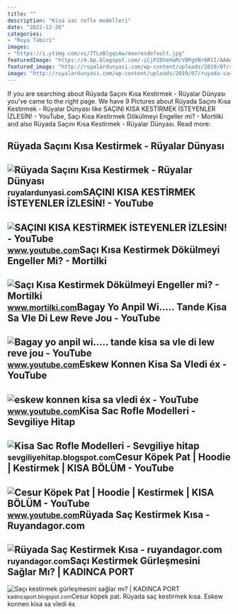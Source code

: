 ```yaml
---
title: ""
description: "Kisa sac rofle modelleri"
date: "2022-12-26"
categories:
- "Ruya Tabiri"
images:
- "https://i.ytimg.com/vi/7TLoBlgqcAw/maxresdefault.jpg"
featuredImage: "https://4.bp.blogspot.com/-iCjP2DVeHaM/V8PgVNr6RlI/AAAAAAAA010/1z0JNlh3W4gd_R_bqCuIuWeMhLNnT2sSwCLcB/s1600/Sa%25C3%25A7%25C4%25B1%2Bkestirmek%2Bg%25C3%25BCrle%25C5%259Fmesini%2Bsa%25C4%259Flamaz.jpg"
featured_image: "http://ruyalardunyasi.com/wp-content/uploads/2019/07/ruyada-sacini-kisa-kestirmek-768x432.jpg"
image: "http://ruyalardunyasi.com/wp-content/uploads/2019/07/ruyada-sacini-kisa-kestirmek-768x432.jpg"
---
```


If you are searching about Rüyada Saçını Kısa Kestirmek - Rüyalar Dünyası you've came to the right page. We have 9 Pictures about Rüyada Saçını Kısa Kestirmek - Rüyalar Dünyası like SAÇINI KISA KESTİRMEK İSTEYENLER İZLESİN! - YouTube, Saçı Kısa Kestirmek Dökülmeyi Engeller mi? - Mortilki and also Rüyada Saçını Kısa Kestirmek - Rüyalar Dünyası. Read more:

Rüyada Saçını Kısa Kestirmek - Rüyalar Dünyası
----------------------------------------------

 ![Rüyada Saçını Kısa Kestirmek - Rüyalar Dünyası](http://ruyalardunyasi.com/wp-content/uploads/2019/07/ruyada-sacini-kisa-kestirmek-768x432.jpg) <small>ruyalardunyasi.com</small>SAÇINI KISA KESTİRMEK İSTEYENLER İZLESİN! - YouTube
---------------------------------------------------

 ![SAÇINI KISA KESTİRMEK İSTEYENLER İZLESİN! - YouTube](https://i.ytimg.com/vi/Ks92ZA_Buss/maxresdefault.jpg) <small>www.youtube.com</small>Saçı Kısa Kestirmek Dökülmeyi Engeller Mi? - Mortilki
-----------------------------------------------------

 ![Saçı Kısa Kestirmek Dökülmeyi Engeller mi? - Mortilki](https://www.mortilki.com/wp-content/uploads/2022/03/saci-kisa-kestirmek-dokulmeyi-onler-mi.jpg) <small>www.mortilki.com</small>Bagay Yo Anpil Wi..... Tande Kisa Sa Vle Di Lew Reve Jou - YouTube
------------------------------------------------------------------

 ![Bagay yo anpil wi..... tande kisa sa vle di lew reve jou - YouTube](https://i.ytimg.com/vi/95iI-YDp6aE/maxresdefault.jpg) <small>www.youtube.com</small>Eskew Konnen Kisa Sa Vledi éx - YouTube
---------------------------------------

 ![eskew konnen kisa sa vledi éx - YouTube](https://i.ytimg.com/vi/7TLoBlgqcAw/maxresdefault.jpg) <small>www.youtube.com</small>Kisa Sac Rofle Modelleri - Sevgiliye Hitap
------------------------------------------

 ![Kisa Sac Rofle Modelleri - Sevgiliye hitap](https://i2.wp.com/www.neoldu.com/d/other/kadin-kisa-sac-modelleri-001.jpg) <small>sevgiliyehitap.blogspot.com</small>Cesur Köpek Pat | Hoodie | Kestirmek | KISA BÖLÜM - YouTube
-----------------------------------------------------------

 ![Cesur Köpek Pat | Hoodie | Kestirmek | KISA BÖLÜM - YouTube](https://i.ytimg.com/vi/BTjGAlbfo6U/maxresdefault.jpg) <small>www.youtube.com</small>Rüyada Saç Kestirmek Kısa - Ruyandagor.com
------------------------------------------

 ![Rüyada Saç Kestirmek Kısa - ruyandagor.com](https://images.ruyandagor.com/2017/05/sac-kestirmek-kisa-1106.jpg) <small>ruyandagor.com</small>Saçı Kestirmek Gürleşmesini Sağlar Mı? | KADINCA PORT
-----------------------------------------------------

 ![Saçı kestirmek gürleşmesini sağlar mı? | KADINCA PORT](https://4.bp.blogspot.com/-iCjP2DVeHaM/V8PgVNr6RlI/AAAAAAAA010/1z0JNlh3W4gd_R_bqCuIuWeMhLNnT2sSwCLcB/s1600/Sa%25C3%25A7%25C4%25B1%2Bkestirmek%2Bg%25C3%25BCrle%25C5%259Fmesini%2Bsa%25C4%259Flamaz.jpg) <small>kadincaport.blogspot.com</small>Cesur köpek pat. Rüyada saç kestirmek kısa. Eskew konnen kisa sa vledi éx
